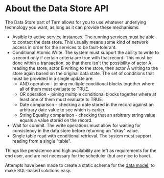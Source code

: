 # About the Data Store API

The Data Store part of Tern allows for you to use whatever underlying technology you want, as long as it can provide these mechanisms:

* Avaible to active service instances.  The running services must be able to contact the data store.  This usually means some kind of network access in order for the services to be fault-tolerant.
* Conditional Atomic Write.  The system must support the ability to write to a record only if certain criteria are true with that record.  This must be done within a transaction, so that there isn't the possibility of actor A reading the store, actor B writing to the store, then actor A writing to the store again based on the original data state.  The set of conditions that must be provided in a single update are:
    * AND operation - joining multiple conditional blocks together where all of them must evaluate to TRUE.
    * OR operation - joining multiple conditional blocks together where at least one of them must evaluate to TRUE.
    * Date comparison - checking a date stored in the record against an arbitrary date value to see which is earlier.
    * String Equality comparison - checking that an arbitrary string value equals a value stored on the record.
* Wait for commit.  The write operations must allow for waiting for consistency in the data store before returning an "okay" value.
* Single table read with conditional retrieval.  The system must support reading from a single "table".

Things like persistence and high availability are left as requirements for the end user, and are not necessary for the scheduler (but are nice to have).

Attempts have been made to create a static schema for the [data model](../model), to make SQL-based solutions easy.
